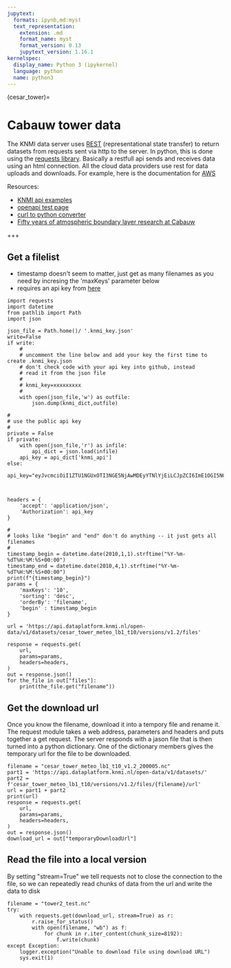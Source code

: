 ```yaml
---
jupytext:
  formats: ipynb,md:myst
  text_representation:
    extension: .md
    format_name: myst
    format_version: 0.13
    jupytext_version: 1.16.1
kernelspec:
  display_name: Python 3 (ipykernel)
  language: python
  name: python3
---
```


(cesar_tower)=
# Cabauw tower data

The KNMI data server uses [REST](https://www.redhat.com/en/topics/api/what-is-a-rest-api) (representational state transfer) to return datasets from requests sent via http to the server.  In python, this is done using the 
[requests library](https://realpython.com/python-requests/).  Basically a restfull api sends and receives data using an html connection.  All the cloud data providers use rest for data uploads and downloads.  For example, here is the documentation for [AWS](https://boto3.amazonaws.com/v1/documentation/api/latest/guide/quickstart.html#using-boto3)

Resources:

- [KNMI api examples](https://developer.dataplatform.knmi.nl/open-data-api)
- [openapi test page](https://tyk-cdn.dataplatform.knmi.nl/open-data/index.html)
- [curl to python converter](https://curlconverter.com)
- [Fifty years of atmospheric boundary layer research at Cabauw](https://link.springer.com/article/10.1007/s10546-020-00541-w)

+++

## Get a filelist

- timestamp doesn't seem to matter, just get as many filenames as you need
by incresing the 'maxKeys' parameter below
- requires an api key from [here](https://developer.dataplatform.knmi.nl/open-data-api#token)

```{code-cell} ipython3
import requests
import datetime
from pathlib import Path
import json

json_file = Path.home()/ '.knmi_key.json'
write=False
if write:
    #
    # uncomment the line below and add your key the first time to create .knmi_key.json
    # don't check code with your api key into github, instead
    # read it from the json file
    #
    # knmi_key=xxxxxxxxx
    #
    with open(json_file,'w') as outfile:
        json.dump(knmi_dict,outfile)

#
# use the public api key
#
private = False
if private:
    with open(json_file,'r') as infile:
        api_dict = json.load(infile)
    api_key = api_dict['knmi_api']
else:
    api_key="eyJvcmciOiI1ZTU1NGUxOTI3NGE5NjAwMDEyYTNlYjEiLCJpZCI6ImE1OGI5NGZmMDY5NDRhZDNhZjFkMDBmNDBmNTQyNjBkIiwiaCI6Im11cm11cjEyOCJ9"



headers = {
    'accept': 'application/json',
    'Authorization': api_key
}

#
# looks like "begin" and "end" don't do anything -- it just gets all filenames
#
timestamp_begin = datetime.date(2010,1,1).strftime("%Y-%m-%dT%H:%M:%S+00:00")
timestamp_end = datetime.date(2010,4,1).strftime("%Y-%m-%dT%H:%M:%S+00:00")
print(f"{timestamp_begin}")
params = {
    'maxKeys': '10',
    'sorting': 'desc',
    'orderBy': 'filename',
    'begin' : timestamp_begin
}

url = 'https://api.dataplatform.knmi.nl/open-data/v1/datasets/cesar_tower_meteo_lb1_t10/versions/v1.2/files'

response = requests.get(
    url,
    params=params,
    headers=headers,
)
out = response.json()
for the_file in out["files"]:
    print(the_file.get("filename"))
```

## Get the download url

Once you know the filename, download it into a tempory file and
rename it.  The request module takes a web address, parameters and headers and puts together a get request.  The server responds with a jason file that is then turned into a python dictionary.  One of the dictionary members gives the temporary url for the file to be downloaded.

```{code-cell} ipython3
filename = "cesar_tower_meteo_lb1_t10_v1.2_200005.nc"
part1 = 'https://api.dataplatform.knmi.nl/open-data/v1/datasets/'
part2 = f'cesar_tower_meteo_lb1_t10/versions/v1.2/files/{filename}/url'
url = part1 + part2
print(url)
response = requests.get(
    url,
    params=params,
    headers=headers,
)
out = response.json()
download_url = out["temporaryDownloadUrl"]
```

## Read the file into a local version

By setting "stream=True" we tell requests not to close the connection to the file, so we can repeatedly read chunks of data from the url and write the data to disk

```{code-cell} ipython3
filename = "tower2_test.nc"
try:
    with requests.get(download_url, stream=True) as r:
        r.raise_for_status()
        with open(filename, "wb") as f:
            for chunk in r.iter_content(chunk_size=8192):
                f.write(chunk)
except Exception:
    logger.exception("Unable to download file using download URL")
    sys.exit(1)
```

```{code-cell} ipython3

```

```{code-cell} ipython3

```
